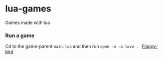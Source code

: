 # lua-games
Games made with lua 
 ### Run a game

 Cd to the game-parent `main.lua` and then run `open -n -a love . `
 [Flappy-bird](https://github.com/games50/fifty-bird)